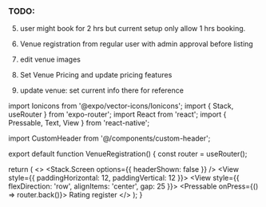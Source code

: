 ### TODO:

5. user might book for 2 hrs but current setup only allow 1 hrs booking.

1. Venue registration from regular user with admin approval before listing

1. edit venue images

1. Set Venue Pricing and update pricing features

1. update venue: set current info there for reference

import Ionicons from '@expo/vector-icons/Ionicons';
import { Stack, useRouter } from 'expo-router';
import React from 'react';
import { Pressable, Text, View } from 'react-native';

import CustomHeader from '@/components/custom-header';

export default function VenueRegistration() {
const router = useRouter();

return (
<>
<Stack.Screen options={{ headerShown: false }} />
<CustomHeader>
<View style={{ paddingHorizontal: 12, paddingVertical: 12 }}>
<View style={{ flexDirection: 'row', alignItems: 'center', gap: 25 }}>
<Pressable onPress={() => router.back()}>
<Ionicons name="arrow-back" size={30} color="white" />
</Pressable>
<Text className="text-xl font-bold text-white">Rating</Text>
</View>
</View>
</CustomHeader>
<View className="flex-1 bg-white p-4">
<Text>register</Text>
</View>
</>
);
}
